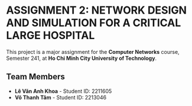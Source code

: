 # ASSIGNMENT 2: NETWORK DESIGN AND SIMULATION FOR A CRITICAL LARGE HOSPITAL

This project is a major assignment for the **Computer Networks** course, Semester 241, at **Ho Chi Minh City University of Technology**.

## Team Members
- **Lê Văn Anh Khoa** - Student ID: 2211605  
- **Võ Thanh Tâm** - Student ID: 2213046  
